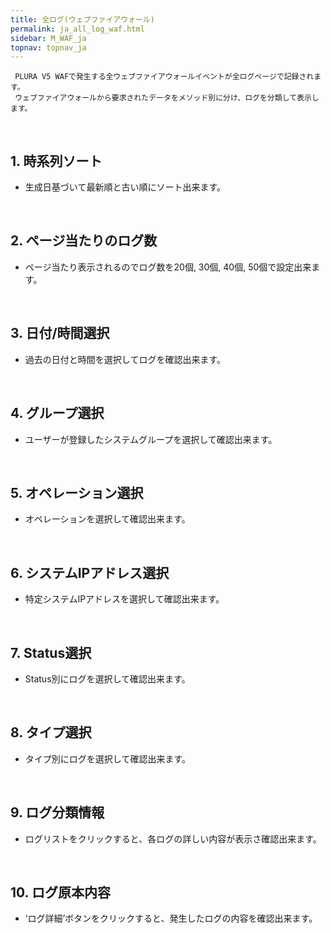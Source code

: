 ```yaml
---
title: 全ログ(ウェブファイアウォール)
permalink: ja_all_log_waf.html
sidebar: M_WAF_ja
topnav: topnav_ja
---
```


     PLURA V5 WAFで発生する全ウェブファイアウォールイベントが全ログページで記録されます。
     ウェブファイアウォールから要求されたデータをメソッド別に分け、ログを分類して表示します。

<br />

## 1. 時系列ソート
- 生成日基づいて最新順と古い順にソート出来ます。
<!-- [![image](/docs/images/Manual/waf/all/1.png)](/docs/images/Manual웹방화벽/waf/all/1.png){: target="_blank"}-->

<br />

## 2. ページ当たりのログ数
- ページ当たり表示されるのでログ数を20個, 30個, 40個, 50個で設定出来ます。
<!-- [![image](/docs/images/Manual/waf/all/2.png)](/docs/images/Manual/waf/all/2.png){: target="_blank"}-->

<br />

## 3. 日付/時間選択
- 過去の日付と時間を選択してログを確認出来ます。
<!-- [![image](/docs/images/Manual/waf/all/3.png)](/docs/images/Manual/waf/all/3.png){: target="_blank"}-->

<br />

## 4. グループ選択
- ユーザーが登録したシステムグループを選択して確認出来ます。
<!-- [![image](/docs/images/Manual/waf/all/4.png)](/docs/images/Manual/waf/all/4.png){: target="_blank"}-->

<br />

## 5. オペレーション選択
- オペレーションを選択して確認出来ます。
<!-- [![image](/docs/images/Manual/waf/all/5.png)](/docs/images/Manual/waf/all/5.png){: target="_blank"}-->

<br />

## 6. システムIPアドレス選択
- 特定システムIPアドレスを選択して確認出来ます。   
<!-- [![image](/docs/images/Manual/waf/all/6.png)](/docs/images/Manual/waf/all/6.png){: target="_blank"}-->
 
<br />

## 7. Status選択
- Status別にログを選択して確認出来ます。
<!-- [![image](/docs/images/Manual/waf/all/7.png)](/docs/images/Manual/waf/all/7.png){: target="_blank"}-->

<br />

## 8. タイプ選択
- タイプ別にログを選択して確認出来ます。 
<!-- [![image](/docs/images/Manual/waf/all/8.png){: width="800" }](/docs/images/Manual/waf/all/8.png){: target="_blank"}-->

<br />

## 9. ログ分類情報
- ログリストをクリックすると、各ログの詳しい内容が表示さ確認出来ます。   
<!-- [![image](/docs/images/Manual/waf/all/9.png){: width="800" }](/docs/images/Manual/waf/all/9.png){: target="_blank"}-->

<br />

## 10. ログ原本内容
- ‘ログ詳細’ボタンをクリックすると、発生したログの内容を確認出来ます。
<!-- [![image](/docs/images/Manual/waf/all/10.png){: width="800" }](/docs/images/Manual/waf/all/10.png){: target="_blank"}-->
